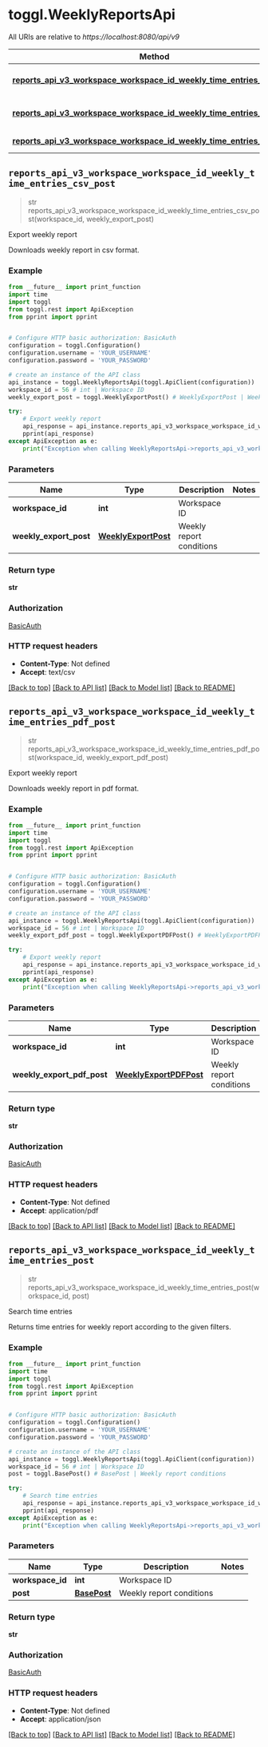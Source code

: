# toggl.WeeklyReportsApi

All URIs are relative to *https://localhost:8080/api/v9*

Method | HTTP request | Description
------------- | ------------- | -------------
[**reports_api_v3_workspace_workspace_id_weekly_time_entries_csv_post**](WeeklyReportsApi.md#reports_api_v3_workspace_workspace_id_weekly_time_entries_csv_post) | **POST** /reports/api/v3/workspace/{workspace_id}/weekly/time_entries.csv | Export weekly report
[**reports_api_v3_workspace_workspace_id_weekly_time_entries_pdf_post**](WeeklyReportsApi.md#reports_api_v3_workspace_workspace_id_weekly_time_entries_pdf_post) | **POST** /reports/api/v3/workspace/{workspace_id}/weekly/time_entries.pdf | Export weekly report
[**reports_api_v3_workspace_workspace_id_weekly_time_entries_post**](WeeklyReportsApi.md#reports_api_v3_workspace_workspace_id_weekly_time_entries_post) | **POST** /reports/api/v3/workspace/{workspace_id}/weekly/time_entries | Search time entries


## `reports_api_v3_workspace_workspace_id_weekly_time_entries_csv_post`
> str reports_api_v3_workspace_workspace_id_weekly_time_entries_csv_post(workspace_id, weekly_export_post)

Export weekly report

Downloads weekly report in csv format.

### Example

```python
from __future__ import print_function
import time
import toggl
from toggl.rest import ApiException
from pprint import pprint


# Configure HTTP basic authorization: BasicAuth
configuration = toggl.Configuration()
configuration.username = 'YOUR_USERNAME'
configuration.password = 'YOUR_PASSWORD'

# create an instance of the API class
api_instance = toggl.WeeklyReportsApi(toggl.ApiClient(configuration))
workspace_id = 56 # int | Workspace ID
weekly_export_post = toggl.WeeklyExportPost() # WeeklyExportPost | Weekly report conditions

try:
    # Export weekly report
    api_response = api_instance.reports_api_v3_workspace_workspace_id_weekly_time_entries_csv_post(workspace_id, weekly_export_post)
    pprint(api_response)
except ApiException as e:
    print("Exception when calling WeeklyReportsApi->reports_api_v3_workspace_workspace_id_weekly_time_entries_csv_post: %s\n" % e)
```

### Parameters


Name | Type | Description  | Notes
------------- | ------------- | ------------- | -------------
 **workspace_id** | **int**| Workspace ID | 
 **weekly_export_post** | [**WeeklyExportPost**](WeeklyExportPost.md)| Weekly report conditions | 

### Return type

**str**

### Authorization

[BasicAuth](../README.md#BasicAuth)

### HTTP request headers

 - **Content-Type**: Not defined
 - **Accept**: text/csv

[[Back to top]](#) [[Back to API list]](../README.md#documentation-for-api-endpoints) [[Back to Model list]](../README.md#documentation-for-models) [[Back to README]](../README.md)

## `reports_api_v3_workspace_workspace_id_weekly_time_entries_pdf_post`
> str reports_api_v3_workspace_workspace_id_weekly_time_entries_pdf_post(workspace_id, weekly_export_pdf_post)

Export weekly report

Downloads weekly report in pdf format.

### Example

```python
from __future__ import print_function
import time
import toggl
from toggl.rest import ApiException
from pprint import pprint


# Configure HTTP basic authorization: BasicAuth
configuration = toggl.Configuration()
configuration.username = 'YOUR_USERNAME'
configuration.password = 'YOUR_PASSWORD'

# create an instance of the API class
api_instance = toggl.WeeklyReportsApi(toggl.ApiClient(configuration))
workspace_id = 56 # int | Workspace ID
weekly_export_pdf_post = toggl.WeeklyExportPDFPost() # WeeklyExportPDFPost | Weekly report conditions

try:
    # Export weekly report
    api_response = api_instance.reports_api_v3_workspace_workspace_id_weekly_time_entries_pdf_post(workspace_id, weekly_export_pdf_post)
    pprint(api_response)
except ApiException as e:
    print("Exception when calling WeeklyReportsApi->reports_api_v3_workspace_workspace_id_weekly_time_entries_pdf_post: %s\n" % e)
```

### Parameters


Name | Type | Description  | Notes
------------- | ------------- | ------------- | -------------
 **workspace_id** | **int**| Workspace ID | 
 **weekly_export_pdf_post** | [**WeeklyExportPDFPost**](WeeklyExportPDFPost.md)| Weekly report conditions | 

### Return type

**str**

### Authorization

[BasicAuth](../README.md#BasicAuth)

### HTTP request headers

 - **Content-Type**: Not defined
 - **Accept**: application/pdf

[[Back to top]](#) [[Back to API list]](../README.md#documentation-for-api-endpoints) [[Back to Model list]](../README.md#documentation-for-models) [[Back to README]](../README.md)

## `reports_api_v3_workspace_workspace_id_weekly_time_entries_post`
> str reports_api_v3_workspace_workspace_id_weekly_time_entries_post(workspace_id, post)

Search time entries

Returns time entries for weekly report according to the given filters.

### Example

```python
from __future__ import print_function
import time
import toggl
from toggl.rest import ApiException
from pprint import pprint


# Configure HTTP basic authorization: BasicAuth
configuration = toggl.Configuration()
configuration.username = 'YOUR_USERNAME'
configuration.password = 'YOUR_PASSWORD'

# create an instance of the API class
api_instance = toggl.WeeklyReportsApi(toggl.ApiClient(configuration))
workspace_id = 56 # int | Workspace ID
post = toggl.BasePost() # BasePost | Weekly report conditions

try:
    # Search time entries
    api_response = api_instance.reports_api_v3_workspace_workspace_id_weekly_time_entries_post(workspace_id, post)
    pprint(api_response)
except ApiException as e:
    print("Exception when calling WeeklyReportsApi->reports_api_v3_workspace_workspace_id_weekly_time_entries_post: %s\n" % e)
```

### Parameters


Name | Type | Description  | Notes
------------- | ------------- | ------------- | -------------
 **workspace_id** | **int**| Workspace ID | 
 **post** | [**BasePost**](BasePost.md)| Weekly report conditions | 

### Return type

**str**

### Authorization

[BasicAuth](../README.md#BasicAuth)

### HTTP request headers

 - **Content-Type**: Not defined
 - **Accept**: application/json

[[Back to top]](#) [[Back to API list]](../README.md#documentation-for-api-endpoints) [[Back to Model list]](../README.md#documentation-for-models) [[Back to README]](../README.md)

